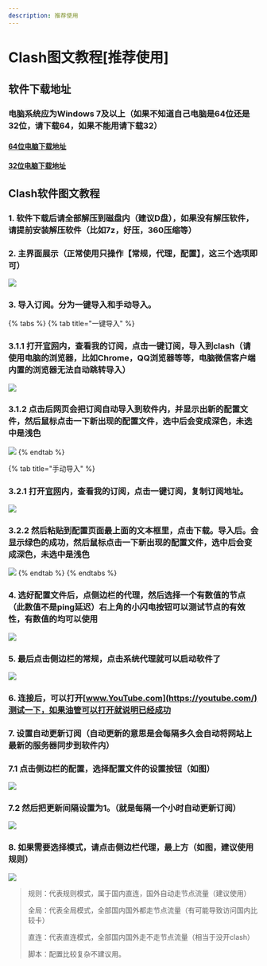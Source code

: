 ```yaml
---
description: 推荐使用
---
```


# Clash图文教程\[推荐使用\]

## 软件下载地址

### 电脑系统应为Windows 7及以上（如果不知道自己电脑是64位还是32位，请下载64，如果不能用请下载32）

#### [64位电脑下载地址](https://airnet.lanzous.com/iPQHOjuqm9g)

#### [32位电脑下载地址](https://airnet.lanzous.com/i7Ik8juqmif)

## Clash软件图文教程

### 1. 软件下载后请全部解压到磁盘内（建议D盘），如果没有解压软件，请提前安装解压软件（比如7z，好压，360压缩等）

### 2. 主界面展示（正常使用只操作【常规，代理，配置】，这三个选项即可）

![](../.gitbook/assets/sou-gou-jie-tu-20210301081234.png)

### 3. 导入订阅。分为一键导入和手动导入。

{% tabs %}
{% tab title="一键导入" %}
### 3.1.1  打开[官网](https://dukufast.cyou/)内，查看我的订阅，点击一键订阅，导入到clash（请使用电脑的浏览器，比如Chrome，QQ浏览器等等，电脑微信客户端内置的浏览器无法自动跳转导入）

![](../.gitbook/assets/aiiu8p%20%281%29.png)

### 3.1.2 点击后网页会把订阅自动导入到软件内，并显示出新的配置文件，然后鼠标点击一下新出现的配置文件，选中后会变成深色，未选中是浅色

![](../.gitbook/assets/image-1-%20%281%29.jpg)
{% endtab %}

{% tab title="手动导入" %}
### 3.2.1  打开[官网](https://dukufast.cyou/)内，查看我的订阅，点击一键订阅，复制订阅地址。

![](../.gitbook/assets/image-1-dd%20%281%29.png)

### 3.2.2 然后粘贴到配置页面最上面的文本框里，点击下载。导入后。会显示绿色的成功，然后鼠标点击一下新出现的配置文件，选中后会变成深色，未选中是浅色

![](../.gitbook/assets/image-1-%20%281%29.jpg)
{% endtab %}
{% endtabs %}

### 4. 选好配置文件后，点侧边栏的代理，然后选择一个有数值的节点（此数值不是ping延迟）右上角的小闪电按钮可以测试节点的有效性，有数值的均可以使用

![](../.gitbook/assets/image-2-%20%281%29.jpg)

### **5. 最后点击侧边栏的常规，点击系统代理就可以启动软件了**

![](../.gitbook/assets/image-3-.jpg)

### 6. 连接后，可以打开[www.YouTube.com](https://youtube.com/)测试一下，如果油管可以打开就说明已经成功

### **7. 设置自动更新订阅（**自动更新的意思是会每隔多久会自动将网站上最新的服务器同步到软件内**）**

### **7.1 点击侧边栏的配置，选择配置文件的设置按钮（如图）**

![](../.gitbook/assets/image-4-%20%281%29.jpg)

### 7.2 然后把更新间隔设置为1。（就是每隔一个小时自动更新订阅）

![](../.gitbook/assets/image-5-.jpg)

### 8. 如果需要选择模式，请点击侧边栏代理，最上方（如图，建议使用规则）

![](../.gitbook/assets/sou-gou-jie-tu-20210301081657.png)

> 规则：代表规则模式，属于国内直连，国外自动走节点流量（建议使用）
>
> 全局：代表全局模式，全部国内国外都走节点流量（有可能导致访问国内比较卡）
>
> 直连：代表直连模式，全部国内国外走不走节点流量（相当于没开clash）
>
> 脚本：配置比较复杂不建议用。


